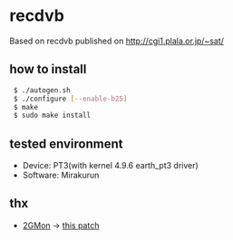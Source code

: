 # recdvb

Based on recdvb published on http://cgi1.plala.or.jp/~sat/


## how to install

```bash
 $ ./autogen.sh
 $ ./configure [--enable-b25]
 $ make
 $ sudo make install
```


## tested environment

- Device: PT3(with kernel 4.9.6 earth_pt3 driver)
- Software: Mirakurun


## thx

- [2GMon](https://github.com/2GMon) -> [this patch](https://gist.github.com/2GMon/3621dd5054ab20c2a8c565fc236de093)

